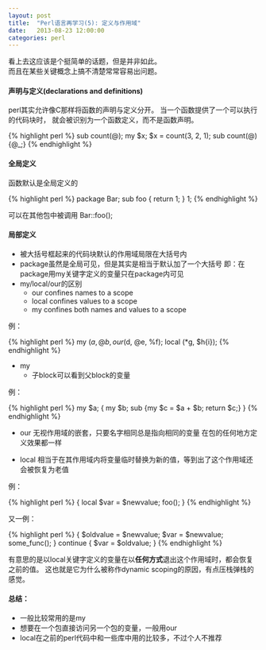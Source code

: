 ```yaml
---
layout: post
title:  "Perl语言再学习(5): 定义与作用域"
date:   2013-08-23 12:00:00
categories: perl
---
```


看上去这应该是个挺简单的话题，但是并非如此。<br>
而且在某些关键概念上搞不清楚常常容易出问题。<br>

#### 声明与定义(declarations and definitions)

perl其实允许像C那样将函数的声明与定义分开。
当一个函数提供了一个可以执行的代码块时，
就会被识别为一个函数定义，而不是函数声明。

{% highlight perl %}
sub count(@);
my $x;
$x = count(3, 2, 1);
sub count(@) {@_;}
{% endhighlight %}

#### 全局定义

函数默认是全局定义的

{% highlight perl %}
package Bar;
sub foo {
	return 1;
}
1;
{% endhighlight %}

可以在其他包中被调用 Bar::foo();


#### 局部定义

* 被大括号框起来的代码块默认的作用域局限在大括号内
* package虽然是全局可见，但是其实是相当于默认加了一个大括号
	即：在package用my关键字定义的变量只在package内可见
* my/local/our的区别
	* our confines names to a scope
	* local confines values to a scope
	* my confines both names and values to a scope

例：

{% highlight perl %}
my ($a, @b, %c);
our ($d, @e, %f);
local (*g, $h{i});
{% endhighlight %}


* my
	* 子block可以看到父block的变量

例：

{% highlight perl %}
my $a;
{
	my $b;
	sub {my $c = $a + $b; return $c;}
}
{% endhighlight %}


* our 无视作用域的嵌套，只要名字相同总是指向相同的变量
	在包的任何地方定义效果都一样

* local 相当于在其作用域内将变量临时替换为新的值，等到出了这个作用域还会被恢复为老值

例：

{% highlight perl %}
{
	local $var = $newvalue;
	foo();
}
{% endhighlight %}


又一例：

{% highlight perl %}
{
	$oldvalue = $newvalue;
	$var = $newvalue;
	some_func();
}
continue {
	$var = $oldvalue;
}
{% endhighlight %}


有意思的是以local关键字定义的变量在以<b>任何方式</b>退出这个作用域时，都会恢复之前的值。
这也就是它为什么被称作dynamic scoping的原因，有点压栈弹栈的感觉。


#### 总结：

* 一般比较常用的是my
* 想要在一个包直接访问另一个包的变量，一般用our
* local在之前的perl代码中和一些库中用的比较多，不过个人不推荐

